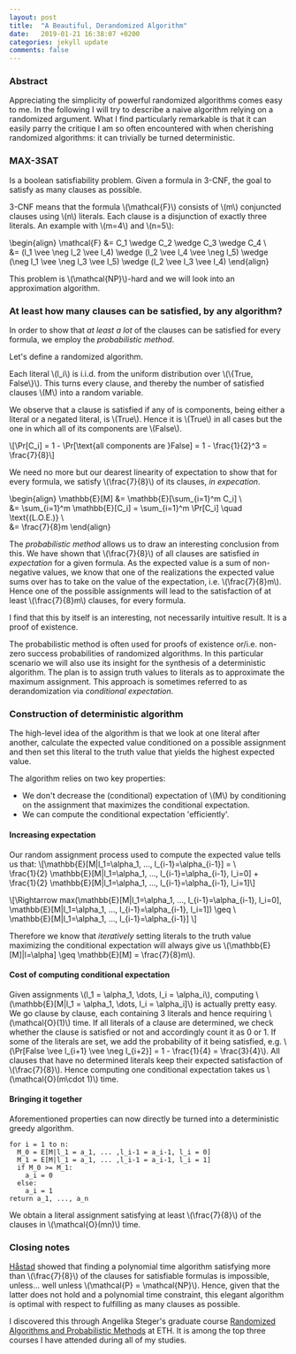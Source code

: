 ```yaml
---
layout: post
title:  "A Beautiful, Derandomized Algorithm"
date:   2019-01-21 16:38:07 +0200
categories: jekyll update
comments: false
---
```

<script type="text/javascript" async
src="https://cdnjs.cloudflare.com/ajax/libs/mathjax/2.7.1/MathJax.js?
config=TeX-AMS-MML_HTMLorMML"></script>

### Abstract
Appreciating the simplicity of powerful randomized algorithms comes easy to me. In the following I will try to describe a naive algorithm relying on a randomized argument. What I find particularly remarkable is that it can easily parry the critique I am so often encountered with when cherishing randomized algorithms: it can trivially be turned deterministic.

### MAX-3SAT
Is a boolean satisfiability problem. Given a formula in 3-CNF, the goal to satisfy as many clauses as possible.

3-CNF means that the formula \\(\mathcal{F}\\) consists of \\(m\\) conjuncted clauses using \\(n\\) literals. Each clause is a disjunction of exactly three literals. An example with \\(m=4\\) and \\(n=5\\):

\begin{align}
\mathcal{F} &= C_1 \wedge C_2 \wedge C_3 \wedge C_4 \\\
&= (l_1 \vee \neg l_2 \vee l_4) \wedge (l_2 \vee l_4 \vee \neg l_5) \wedge (\neg l_1 \vee \neg l_3 \vee l_5)  \wedge (l_2 \vee l_3 \vee l_4)
\end{align}

This problem is \\(\mathcal{NP}\\)-hard and we will look into an approximation algorithm.

### At least how many clauses can be satisfied, by any algorithm?
In order to show that _at least a lot_ of the clauses can be satisfied for every formula, we employ the _probabilistic method_.

Let's define a randomized algorithm.

Each literal \\(l_i\\) is i.i.d. from the
uniform distribution over \\(\\{True, False\\}\\). This turns every clause, and thereby the number of satisfied clauses \\(M\\) into a random variable.

We observe that a clause is satisfied if any of is components, being either a literal or a negated literal, is \\(True\\). Hence it is \\(True\\) in all cases but the one in which all of its components are \\(False\\).

\\[\Pr[C_i] = 1 - \Pr[\text{all components are }False] = 1 - \frac{1}{2}^3 = \frac{7}{8}\\]

We need no more but our dearest linearity of expectation to show that for every formula, we satisfy \\(\frac{7}{8}\\) of its clauses, _in expecation_.

\begin{align}
\mathbb{E}[M] &= \mathbb{E}[\sum_{i=1}^m C_i] \\\
&= \sum_{i=1}^m \mathbb{E}[C_i] = \sum_{i=1}^m \Pr[C_i] \quad \text{(L.O.E.)} \\\
&= \frac{7}{8}m
\end{align}

The _probabilistic method_ allows us to draw an interesting conclusion from this. We have shown that \\(\frac{7}{8}\\) of all clauses are satisfied _in expectation_ for a given formula. As the expected value is a sum of non-negative values, we know that one of the realizations the expected value sums over has to take on the value of the expectation, i.e. \\(\frac{7}{8}m\\). Hence one of the possible assignments will lead to the satisfaction of at least \\(\frac{7}{8}m\\) clauses, for every formula.

I find that this by itself is an interesting, not necessarily intuitive result. It is a proof of existence.

The probabilistic method is often used for proofs of existence or/i.e. non-zero success probabilities of randomized algorithms. In this particular scenario we will also use its insight for the synthesis of a deterministic algorithm. The plan is to assign truth values to literals as to approximate the maximum assignment. This approach is sometimes referred to as derandomization via _conditional expectation_.

### Construction of deterministic algorithm

The high-level idea of the algorithm is that we look at one literal after another, calculate the expected value conditioned on a possible assignment and then set this literal to the truth value that yields the highest expected value.

The algorithm relies on two key properties:
* We don't decrease the (conditional) expectation of \\(M\\) by conditioning on the assignment that maximizes the conditional expectation.
* We can compute the conditional expectation 'efficiently'.

#### Increasing expectation
Our random assignment process used to compute the expected value tells us that:
\\[\mathbb{E}[M|l_1=\alpha_1, ..., l_{i-1}=\alpha_{i-1}] = \\\
\frac{1}{2} \mathbb{E}[M|l_1=\alpha_1, ..., l_{i-1}=\alpha_{i-1}, l_i=0] + \frac{1}{2}
\mathbb{E}[M|l_1=\alpha_1, ..., l_{i-1}=\alpha_{i-1}, l_i=1]\\]

\\[\Rightarrow max(\mathbb{E}[M|l_1=\alpha_1, ..., l_{i-1}=\alpha_{i-1}, l_i=0],\
\mathbb{E}[M|l_1=\alpha_1, ..., l_{i-1}=\alpha_{i-1}, l_i=1]) \geq \\\
\mathbb{E}[M|l_1=\alpha_1, ..., l_{i-1}=\alpha_{i-1}]
\\]

Therefore we know that _iteratively_ setting literals to the truth value maximizing the conditional expectation will always give us  \\(\mathbb{E}[M]\|l=\alpha] \geq \mathbb{E}[M] = \frac{7}{8}m\\).

#### Cost of computing conditional expectation
Given assignments \\(l_1 = \alpha_1, \dots, l_i = \alpha_i\\), computing \\(\mathbb{E}[M\|l_1 = \alpha_1, \dots, l_i = \alpha_i]\\) is actually pretty easy. We go clause by clause, each containing 3 literals and hence requiring \\(\mathcal{O}(1)\\) time. If all literals of a clause are determined, we check whether the clause is satisfied or not and accordingly count it as 0 or 1. If some of the literals are set, we add the probability of it being satisfied, e.g. \\(\Pr[False \vee l_{i+1} \vee \neg l_{i+2}] = 1 - \frac{1}{4} = \frac{3}{4}\\). All clauses that have no determined literals keep their expected satisfaction of \\(\\frac{7}{8}\\). Hence computing one conditional expectation takes us \\(\mathcal{O}(m\cdot 1)\\) time.

#### Bringing it together
Aforementioned properties can now directly be turned into a deterministic greedy algorithm.

```
for i = 1 to n:
  M_0 = E[M|l_1 = a_1, ... ,l_i-1 = a_i-1, l_i = 0]
  M_1 = E[M|l_1 = a_1, ... ,l_i-1 = a_i-1, l_i = 1]
  if M_0 >= M_1:
    a_i = 0
  else:
    a_i = 1
return a_1, ..., a_n
```

We obtain a literal assignment satisfying at least \\(\frac{7}{8}\\) of the clauses in \\(\mathcal{O}(mn)\\) time.

### Closing notes

[Håstad](https://dl.acm.org/citation.cfm?doid=502090.502098) showed that finding a polynomial time algorithm satisfying more than \\(\frac{7}{8}\\) of the clauses for satisfiable formulas is impossible, unless... well unless \\(\mathcal{P} = \mathcal{NP}\\). Hence, given that the latter does not hold and a polynomial time constraint, this elegant algorithm is optimal with respect to fulfilling as many clauses as possible.

I discovered this through Angelika Steger's graduate course [Randomized Algorithms and Probabilistic Methods](https://www.cadmo.ethz.ch/education/lectures/HS18/RandAlg/index.html) at ETH. It is among the top three courses I have attended during all of my studies.
